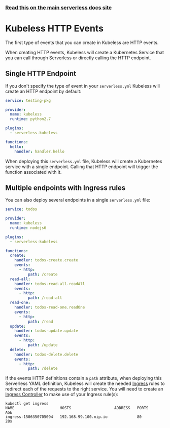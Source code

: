<!--
title: Serverless Framework - Kubeless Events - HTTP Events
menuText: HTTP Events
menuOrder: 1
description: HTTP Events in Kubeless
layout: Doc
-->

<!-- DOCS-SITE-LINK:START automatically generated  -->

### [Read this on the main serverless docs site](https://www.serverless.com/framework/docs/providers/kubeless/events/http)

<!-- DOCS-SITE-LINK:END -->

# Kubeless HTTP Events

The first type of events that you can create in Kubeless are HTTP events.

When creating HTTP events, Kubeless will create a Kubernetes Service that you can call through Serverless or directly calling the HTTP endpoint.

## Single HTTP Endpoint

If you don't specify the type of event in your `serverless.yml` Kubeless will create an HTTP endpoint by default:

```yml
service: testing-pkg

provider:
  name: kubeless
  runtime: python2.7

plugins:
  - serverless-kubeless

functions:
  hello:
    handler: handler.hello
```

When deploying this `serverless.yml` file, Kubeless will create a Kubernetes service with a single endpoint. Calling that HTTP endpoint will trigger the function associated with it.

## Multiple endpoints with Ingress rules

You can also deploy several endpoints in a single `serverless.yml` file:

```yml
service: todos

provider:
  name: kubeless
  runtime: nodejs6

plugins:
  - serverless-kubeless

functions:
  create:
    handler: todos-create.create
    events:
      - http:
          path: /create
  read-all:
    handler: todos-read-all.readAll
    events:
      - http:
          path: /read-all
  read-one:
    handler: todos-read-one.readOne
    events:
      - http:
          path: /read
  update:
    handler: todos-update.update
    events:
      - http:
          path: /update
  delete:
    handler: todos-delete.delete
    events:
      - http:
          path: /delete
```

If the events HTTP definitions contain a `path` attribute, when deploying this Serverless YAML definition, Kubeless will create the needed [Ingress](https://kubernetes.io/docs/concepts/services-networking/ingress/) rules to redirect each of the requests to the right service. You will need to create an [Ingress Controller](https://kubernetes.io/docs/concepts/services-networking/ingress/#ingress-controllers) to make use of your Ingress rule(s):

```
kubectl get ingress
NAME                    HOSTS                   ADDRESS   PORTS     AGE
ingress-1506350705094   192.168.99.100.nip.io             80        28s
```
